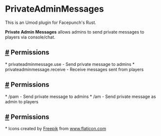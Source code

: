 # PrivateAdminMessages

This is an Umod plugin for Facepunch's Rust.


**Private Admin Messages** allows admins to send private messages to players via console/chat.


<h2><a id="permissions" href="#permissions">#</a> Permissions</h2>
* privateadminmessage.use - Send private message to admins
* privateadminmessage.receive - Receive messages sent from players

<h2><a id="chatcommands" href="#chatcommands">#</a> Permissions</h2>
* /pam <name> <message> - Send private message to admins
* /am <message> - Send private message as admin to players

<h2><a id="credits" href="#credits">#</a> Permissions</h2>
* Icons created by <a href="https://www.freepik.com" title="Freepik">Freepik</a> from <a href="https://www.flaticon.com/de/" title="Flaticon">www.flaticon.com</a>
